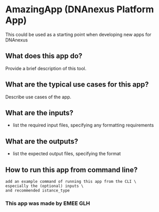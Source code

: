 <!-- dx-header -->
# AmazingApp (DNAnexus Platform App)
This could be used as a starting point when developing new apps for DNAnexus

<!-- Insert a description of your app here -->
## What does this app do?
Provide a brief description of this tool.

## What are the typical use cases for this app?
Describe use cases of the app.

## What are the inputs?
- list the required input files, specifying any formatting requirements

## What are the outputs?
- list the expected output files, specifying the format

## How to run this app from command line?
```
add an example command of running this app from the CLI \
especially the (optional) inputs \
and recommended istance_type
```

### This app was made by EMEE GLH
